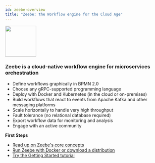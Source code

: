 ```yaml
---
id: zeebe-overview
title: "Zeebe: the Workflow engine for the Cloud Age"
---
```


<img src="/img/zeebe-brand.svg" height="100px" />

### Zeebe is a cloud-native workflow engine for microservices orchestration

- Define workflows graphically in BPMN 2.0
- Choose any gRPC-supported programming language
- Deploy with Docker and Kubernetes (in the cloud or on-premises)
- Build workflows that react to events from Apache Kafka and other messaging platforms
- Scale horizontally to handle very high throughput
- Fault tolerance (no relational database required)
- Export workflow data for monitoring and analysis
- Engage with an active community

**First Steps**

- [Read up on Zeebe's core concepts](basics/index.md)
- [Run Zeebe with Docker or download a distribution](introduction/install.md)
- [Try the Getting Started tutorial](getting-started/index.md)
